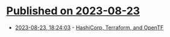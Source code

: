 # [Published on 2023-08-23](index.md)

* [2023-08-23, 18:24:03](https://lobste.rs/s/zs5mut/hashicorp_terraform_opentf) - [HashiCorp, Terraform, and OpenTF](https://lwn.net/SubscriberLink/942346/014f407d03f4cd03/)
